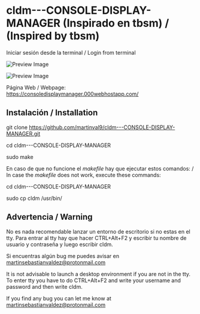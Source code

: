 # cldm---CONSOLE-DISPLAY-MANAGER (Inspirado en tbsm) / (Inspired by tbsm)
Iniciar sesión desde la terminal / Login from terminal

![Preview Image](https://github.com/martinval9/cldm---CONSOLE-DISPLAY-MANAGER/blob/main/img/img1.png)

![Preview Image](https://github.com/martinval9/cldm---CONSOLE-DISPLAY-MANAGER/blob/main/img/img2.png)

Página Web / Webpage: https://consoledisplaymanager.000webhostapp.com/

## Instalación / Installation
git clone https://github.com/martinval9/cldm---CONSOLE-DISPLAY-MANAGER.git

cd cldm---CONSOLE-DISPLAY-MANAGER

sudo make

En caso de que no funcione el _makefile_ hay que ejecutar estos comandos: / In case the _makefile_ does not work, execute these commands:

cd cldm---CONSOLE-DISPLAY-MANAGER

sudo cp cldm /usr/bin/

## Advertencia / Warning

No es nada recomendable lanzar un entorno de escritorio si no estas en el tty.
Para entrar al tty hay que hacer CTRL+Alt+F2 y escribir tu nombre de usuario y contraseña y luego escribir cldm.

Si encuentras algún bug me puedes avisar en martinsebastianvaldez@protonmail.com

It is not advisable to launch a desktop environment if you are not in the tty.
To enter tty you have to do CTRL+Alt+F2 and write your username and password and then write cldm.

If you find any bug you can let me know at martinsebastianvaldez@protonmail.com

